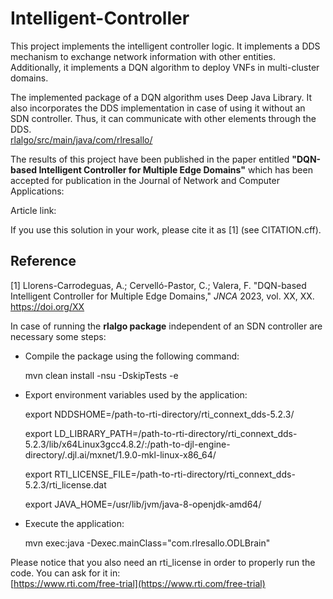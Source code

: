# Intelligent-Controller
This project implements the intelligent controller logic. It implements a DDS mechanism to exchange network information with other entities. Additionally, it implements a DQN algorithm to deploy VNFs in multi-cluster domains.

The implemented package of a DQN algorithm uses Deep Java Library. It also incorporates the DDS implementation in case of using it without an SDN controller. Thus, it can communicate with other elements through the DDS.<br/>  [rlalgo/src/main/java/com/rlresallo/](rlalgo/src/main/java/com/rlresallo/)

The results of this project have been published in the paper entitled **"DQN-based Intelligent Controller for Multiple Edge Domains"** which has been accepted for publication in the Journal of Network and Computer Applications:

Article link: 

If you use this solution in your work, please cite it as [1] (see CITATION.cff).

## Reference
[1] Llorens-Carrodeguas, A.; Cervelló-Pastor, C.; Valera, F. "DQN-based Intelligent Controller for Multiple Edge Domains," *JNCA* 2023, vol. XX, XX. https://doi.org/XX

In case of running the **rlalgo package** independent of an SDN controller are necessary some steps:
- Compile the package using the following command: 
  
  mvn clean install -nsu -DskipTests -e
- Export environment variables used by the application:

  export NDDSHOME=/path-to-rti-directory/rti_connext_dds-5.2.3/
  
  export LD_LIBRARY_PATH=/path-to-rti-directory/rti_connext_dds-5.2.3/lib/x64Linux3gcc4.8.2/:/path-to-djl-engine-directory/.djl.ai/mxnet/1.9.0-mkl-linux-x86_64/
  
  export RTI_LICENSE_FILE=/path-to-rti-directory/rti_connext_dds-5.2.3/rti_license.dat
  
  export JAVA_HOME=/usr/lib/jvm/java-8-openjdk-amd64/
- Execute the application:

  mvn exec:java -Dexec.mainClass="com.rlresallo.ODLBrain"
  
 Please notice that you also need an rti_license in order to properly run the code. You can ask for it in:
 <br/>[https://www.rti.com/free-trial](https://www.rti.com/free-trial)
